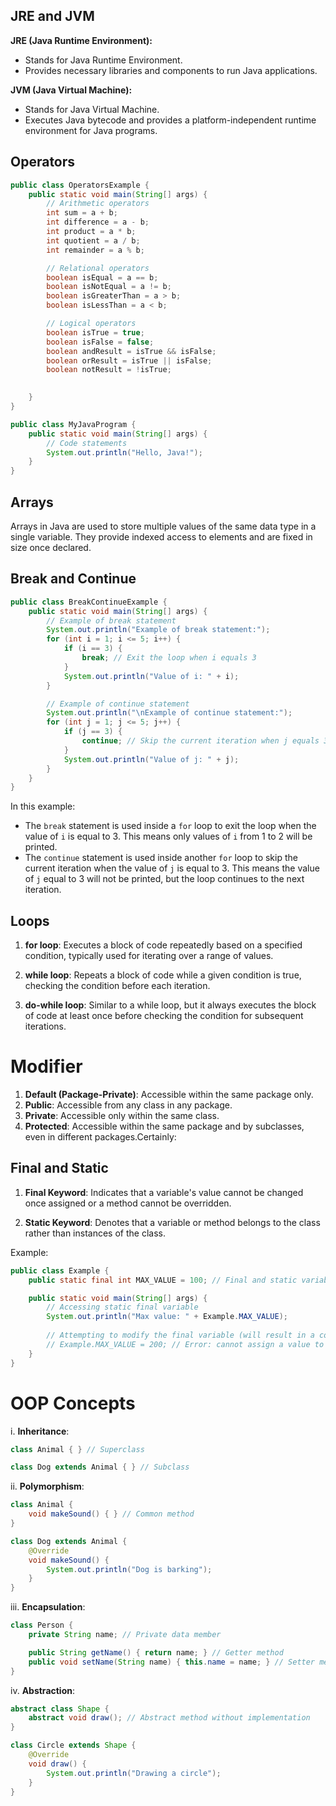 ## JRE and JVM
**JRE (Java Runtime Environment):**
- Stands for Java Runtime Environment.
- Provides necessary libraries and components to run Java applications.

**JVM (Java Virtual Machine):**
- Stands for Java Virtual Machine.
- Executes Java bytecode and provides a platform-independent runtime environment for Java programs.
## Operators

```java
public class OperatorsExample {
    public static void main(String[] args) {
        // Arithmetic operators
        int sum = a + b;
        int difference = a - b;
        int product = a * b;
        int quotient = a / b;
        int remainder = a % b;

        // Relational operators
        boolean isEqual = a == b;
        boolean isNotEqual = a != b;
        boolean isGreaterThan = a > b;
        boolean isLessThan = a < b;

        // Logical operators
        boolean isTrue = true;
        boolean isFalse = false;
        boolean andResult = isTrue && isFalse;
        boolean orResult = isTrue || isFalse;
        boolean notResult = !isTrue;

    
    }
}
```

```java
public class MyJavaProgram {
    public static void main(String[] args) {
        // Code statements
        System.out.println("Hello, Java!");
    }
}
```


## Arrays

Arrays in Java are used to store multiple values of the same data type in a single variable. They provide indexed access to elements and are fixed in size once declared.

## Break and Continue

```java
public class BreakContinueExample {
    public static void main(String[] args) {
        // Example of break statement
        System.out.println("Example of break statement:");
        for (int i = 1; i <= 5; i++) {
            if (i == 3) {
                break; // Exit the loop when i equals 3
            }
            System.out.println("Value of i: " + i);
        }

        // Example of continue statement
        System.out.println("\nExample of continue statement:");
        for (int j = 1; j <= 5; j++) {
            if (j == 3) {
                continue; // Skip the current iteration when j equals 3
            }
            System.out.println("Value of j: " + j);
        }
    }
}
```

In this example:
- The `break` statement is used inside a `for` loop to exit the loop when the value of `i` is equal to 3. This means only values of `i` from 1 to 2 will be printed.
- The `continue` statement is used inside another `for` loop to skip the current iteration when the value of `j` is equal to 3. This means the value of `j` equal to 3 will not be printed, but the loop continues to the next iteration.

## Loops 

1. **for loop**: Executes a block of code repeatedly based on a specified condition, typically used for iterating over a range of values.

2. **while loop**: Repeats a block of code while a given condition is true, checking the condition before each iteration.

3. **do-while loop**: Similar to a while loop, but it always executes the block of code at least once before checking the condition for subsequent iterations.
 
# Modifier

1. **Default (Package-Private)**: Accessible within the same package only.
2. **Public**: Accessible from any class in any package.
3. **Private**: Accessible only within the same class.
4. **Protected**: Accessible within the same package and by subclasses, even in different packages.Certainly:

## Final and Static

1. **Final Keyword**: Indicates that a variable's value cannot be changed once assigned or a method cannot be overridden.

2. **Static Keyword**: Denotes that a variable or method belongs to the class rather than instances of the class.

Example:
```java
public class Example {
    public static final int MAX_VALUE = 100; // Final and static variable

    public static void main(String[] args) {
        // Accessing static final variable
        System.out.println("Max value: " + Example.MAX_VALUE);
        
        // Attempting to modify the final variable (will result in a compilation error)
        // Example.MAX_VALUE = 200; // Error: cannot assign a value to final variable
    }
}
```

# OOP Concepts

i. **Inheritance**:
```java
class Animal { } // Superclass

class Dog extends Animal { } // Subclass
```

ii. **Polymorphism**:
```java
class Animal {
    void makeSound() { } // Common method
}

class Dog extends Animal {
    @Override
    void makeSound() {
        System.out.println("Dog is barking");
    }
}
```

iii. **Encapsulation**:
```java
class Person {
    private String name; // Private data member

    public String getName() { return name; } // Getter method
    public void setName(String name) { this.name = name; } // Setter method
}
```

iv. **Abstraction**:
```java
abstract class Shape {
    abstract void draw(); // Abstract method without implementation
}

class Circle extends Shape {
    @Override
    void draw() {
        System.out.println("Drawing a circle");
    }
}
```
